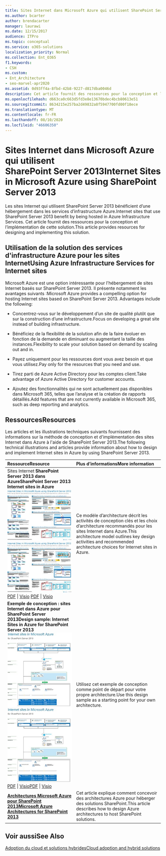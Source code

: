 ```yaml
---
title: Sites Internet dans Microsoft Azure qui utilisent SharePoint Server 2013
ms.author: bcarter
author: brendacarter
manager: laurawi
ms.date: 12/15/2017
audience: ITPro
ms.topic: conceptual
ms.service: o365-solutions
localization_priority: Normal
ms.collection: Ent_O365
f1.keywords:
- CSH
ms.custom:
- Ent_Architecture
- seo-marvel-apr2020
ms.assetid: 0d93ff4a-8fbd-42b8-9227-d817dba0046d
description: Cet article fournit des ressources pour la conception et l’implémentation de sites Internet SharePoint Server 2013 hébergés dans des services d’infrastructure Azure.
ms.openlocfilehash: d663ca0c663d5fd3e8e13670bdec4bcb80613e51
ms.sourcegitcommit: 8634215e257ba2d49832a8f5947700fd00f18ece
ms.translationtype: MT
ms.contentlocale: fr-FR
ms.lasthandoff: 08/10/2020
ms.locfileid: "46606350"
---
```

# <a name="internet-sites-in-microsoft-azure-using-sharepoint-server-2013"></a><span data-ttu-id="ad6af-103">Sites Internet dans Microsoft Azure qui utilisent SharePoint Server 2013</span><span class="sxs-lookup"><span data-stu-id="ad6af-103">Internet Sites in Microsoft Azure using SharePoint Server 2013</span></span>

 <span data-ttu-id="ad6af-104">Les sites Internet qui utilisent SharePoint Server 2013 bénéficient d’une hébergement dans les services d’infrastructure Azure.</span><span class="sxs-lookup"><span data-stu-id="ad6af-104">Internet sites that use SharePoint Server 2013 benefit by being hosted in Azure Infrastructure Services.</span></span> <span data-ttu-id="ad6af-105">Cet article fournit des ressources pour la conception et l’implémentation de cette solution.</span><span class="sxs-lookup"><span data-stu-id="ad6af-105">This article provides resources for designing and implementing this solution.</span></span>
  
## <a name="using-azure-infrastructure-services-for-internet-sites"></a><span data-ttu-id="ad6af-106">Utilisation de la solution des services d'infrastructure Azure pour les sites Internet</span><span class="sxs-lookup"><span data-stu-id="ad6af-106">Using Azure Infrastructure Services for Internet sites</span></span>

<span data-ttu-id="ad6af-p102">Microsoft Azure est une option intéressante pour l'hébergement de sites Internet basés sur SharePoint Server 2013. Il présente notamment les avantages suivants :</span><span class="sxs-lookup"><span data-stu-id="ad6af-p102">Microsoft Azure provides a compelling option for hosting Internet sites based on SharePoint Server 2013. Advantages include the following:</span></span>
  
- <span data-ttu-id="ad6af-109">Concentrez-vous sur le développement d’un site de qualité plutôt que sur la construction d’une infrastructure.</span><span class="sxs-lookup"><span data-stu-id="ad6af-109">Focus on developing a great site instead of building infrastructure.</span></span>
    
- <span data-ttu-id="ad6af-110">Bénéficiez de la flexibilité de la solution afin de la faire évoluer en fonction de la demande en diminuant ou augmentant la taille des instances.</span><span class="sxs-lookup"><span data-stu-id="ad6af-110">Flexibility to scale your solution based on demand by scaling out and in.</span></span>
    
- <span data-ttu-id="ad6af-111">Payez uniquement pour les ressources dont vous avez besoin et que vous utilisez.</span><span class="sxs-lookup"><span data-stu-id="ad6af-111">Pay only for the resources that you need and use.</span></span>
    
- <span data-ttu-id="ad6af-112">Tirez parti de Azure Active Directory pour les comptes client.</span><span class="sxs-lookup"><span data-stu-id="ad6af-112">Take advantage of Azure Active Directory for customer accounts.</span></span>
    
- <span data-ttu-id="ad6af-113">Ajoutez des fonctionnalités qui ne sont actuellement pas disponibles dans Microsoft 365, telles que l’analyse et la création de rapports détaillés.</span><span class="sxs-lookup"><span data-stu-id="ad6af-113">Add features that are not currently available in Microsoft 365, such as deep reporting and analytics.</span></span>
    
## <a name="resources"></a><span data-ttu-id="ad6af-114">Ressources</span><span class="sxs-lookup"><span data-stu-id="ad6af-114">Resources</span></span>

<span data-ttu-id="ad6af-115">Les articles et les illustrations techniques suivants fournissent des informations sur la méthode de conception et d'implémentation des sites Internet dans Azure à l'aide de SharePoint Server 2013.</span><span class="sxs-lookup"><span data-stu-id="ad6af-115">The following technical illustrations and articles provide information about how to design and implement Internet sites in Azure by using SharePoint Server 2013.</span></span>
  
|<span data-ttu-id="ad6af-116">**Ressource**</span><span class="sxs-lookup"><span data-stu-id="ad6af-116">**Resource**</span></span>|<span data-ttu-id="ad6af-117">**Plus d’informations**</span><span class="sxs-lookup"><span data-stu-id="ad6af-117">**More information**</span></span>|
|:-----|:-----|
|<span data-ttu-id="ad6af-118">Sites Internet **SharePoint Server 2013 dans Azure**</span><span class="sxs-lookup"><span data-stu-id="ad6af-118">**SharePoint Server 2013 Internet sites in Azure**</span></span> <br/> <span data-ttu-id="ad6af-119">[![Image de sites Internet dans Azure utilisant SharePoint](media/MS-AZ-SPInternetSites.jpg)          ](https://go.microsoft.com/fwlink/p/?LinkId=392552)</span><span class="sxs-lookup"><span data-stu-id="ad6af-119">[![Image of Internet sites in Azure using SharePoint](media/MS-AZ-SPInternetSites.jpg)          ](https://go.microsoft.com/fwlink/p/?LinkId=392552)</span></span> <br/> <span data-ttu-id="ad6af-120">[PDF](https://go.microsoft.com/fwlink/p/?LinkId=392552) \| [          ](https://go.microsoft.com/fwlink/p/?LinkId=392551) [Visio](https://go.microsoft.com/fwlink/p/?LinkId=392551)  </span><span class="sxs-lookup"><span data-stu-id="ad6af-120">[PDF](https://go.microsoft.com/fwlink/p/?LinkId=392552)  \| [          ](https://go.microsoft.com/fwlink/p/?LinkId=392551)[Visio](https://go.microsoft.com/fwlink/p/?LinkId=392551)</span></span> <br/> |<span data-ttu-id="ad6af-121">Ce modèle d’architecture décrit les activités de conception clés et les choix d’architecture recommandés pour les sites Internet dans Azure.</span><span class="sxs-lookup"><span data-stu-id="ad6af-121">This architecture model outlines key design activities and recommended architecture choices for Internet sites in Azure.</span></span>  <br/> |
|<span data-ttu-id="ad6af-122">**Exemple de conception : sites Internet dans Azure pour SharePoint Server 2013**</span><span class="sxs-lookup"><span data-stu-id="ad6af-122">**Design sample: Internet Sites in Azure for SharePoint Server 2013**</span></span> <br/> <span data-ttu-id="ad6af-123">[![Image de l’exemple de conception : sites Internet dans Microsoft Azure pour SharePoint 2013](media/MS-AZ-InternetSitesDesignSample.jpg)          ](https://go.microsoft.com/fwlink/p/?LinkId=392549)</span><span class="sxs-lookup"><span data-stu-id="ad6af-123">[![Image of the Design sample: Internet sites in Microsoft Azure for SharePoint 2013](media/MS-AZ-InternetSitesDesignSample.jpg)          ](https://go.microsoft.com/fwlink/p/?LinkId=392549)</span></span> <br/> <span data-ttu-id="ad6af-124">[PDF](https://go.microsoft.com/fwlink/p/?LinkId=392549)  \| [Visio](https://go.microsoft.com/fwlink/p/?LinkId=392548)</span><span class="sxs-lookup"><span data-stu-id="ad6af-124">[PDF](https://go.microsoft.com/fwlink/p/?LinkId=392549)  \| [Visio](https://go.microsoft.com/fwlink/p/?LinkId=392548)</span></span> <br/> |<span data-ttu-id="ad6af-125">Utilisez cet exemple de conception comme point de départ pour votre propre architecture.</span><span class="sxs-lookup"><span data-stu-id="ad6af-125">Use this design sample as a starting point for your own architecture.</span></span>  <br/> |
|<span data-ttu-id="ad6af-126">**[Architectures Microsoft Azure pour SharePoint 2013](microsoft-azure-architectures-for-sharepoint-2013.md)**</span><span class="sxs-lookup"><span data-stu-id="ad6af-126">**[Microsoft Azure Architectures for SharePoint 2013](microsoft-azure-architectures-for-sharepoint-2013.md)**</span></span> <br/> |<span data-ttu-id="ad6af-127">Cet article explique comment concevoir des architectures Azure pour héberger des solutions SharePoint.</span><span class="sxs-lookup"><span data-stu-id="ad6af-127">This article describes how to design Azure architectures to host SharePoint solutions.</span></span>  <br/> |

## <a name="see-also"></a><span data-ttu-id="ad6af-128">Voir aussi</span><span class="sxs-lookup"><span data-stu-id="ad6af-128">See Also</span></span>

[<span data-ttu-id="ad6af-129">Adoption du cloud et solutions hybrides</span><span class="sxs-lookup"><span data-stu-id="ad6af-129">Cloud adoption and hybrid solutions</span></span>](cloud-adoption-and-hybrid-solutions.yml)



